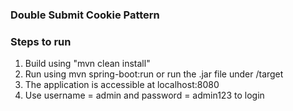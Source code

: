 ### Double Submit Cookie Pattern

### Steps to run

1.  Build using "mvn clean install"
2.  Run using mvn spring-boot:run or run the .jar file under /target
3.  The application is accessible at localhost:8080
4.  Use username = admin and password = admin123 to login
